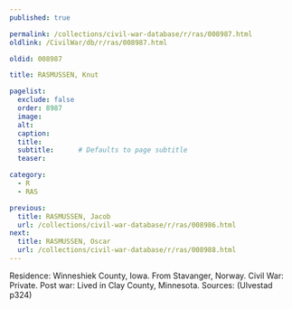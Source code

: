 ```yaml
---
published: true

permalink: /collections/civil-war-database/r/ras/008987.html
oldlink: /CivilWar/db/r/ras/008987.html

oldid: 008987

title: RASMUSSEN, Knut

pagelist:
  exclude: false
  order: 8987
  image: 
  alt:
  caption:
  title:
  subtitle:      # Defaults to page subtitle
  teaser:

category: 
  - R 
  - RAS

previous:
  title: RASMUSSEN, Jacob
  url: /collections/civil-war-database/r/ras/008986.html  
next:
  title: RASMUSSEN, Oscar
  url: /collections/civil-war-database/r/ras/008988.html   
---
```

Residence: Winneshiek County, Iowa. From Stavanger, Norway. Civil War: Private. Post war: Lived in Clay County, Minnesota. Sources: (Ulvestad p324)